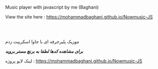Music player with javascript by me (Baghani)

View the site here : https://mohammadbaghani.github.io/Nowmusic-JS

<br>
</br>

موزیک پلیرحرفه ای با جاوا اسکریپت زدم

***برای مشاهده کدها لطفا به برنچ مستر بروید***

لینک لایو پروژه :  https://mohammadbaghani.github.io/Nowmusic-JS


